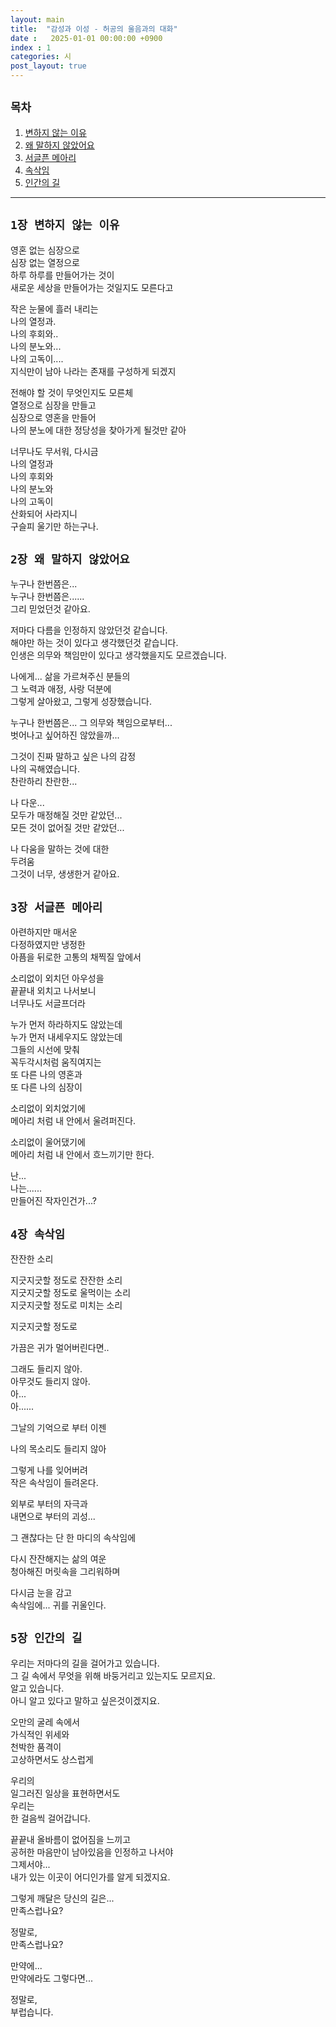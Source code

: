 ```yaml
---
layout: main
title:  "감성과 이성 - 허공의 울음과의 대화"
date :   2025-01-01 00:00:00 +0900
index : 1
categories: 시
post_layout: true
---
```


## `목차`
<div class="row">
	<div class="col-6 col-12-xsmall">
    <ol>
      <li><a href="#1장-변하지-않는-이유">변하지 않는 이유</a></li>
      <li><a href="#2장-왜-말하지-않았어요">왜 말하지 않았어요</a></li>
      <li><a href="#3장-서글픈-메아리">서글픈 메아리</a></li>
      <li><a href="#4장-속삭임">속삭임</a></li>
      <li><a href="#5장-인간의-길">인간의 길</a></li>
    </ol>
  </div>
</div>

<hr/>

## `1장 변하지 않는 이유`

영혼 없는 심장으로   
심장 없는 열정으로   
하루 하루를 만들어가는 것이   
새로운 세상을 만들어가는 것일지도 모른다고   

작은 눈물에 흘러 내리는   
나의 열정과.   
나의 후회와..   
나의 분노와...   
나의 고독이....   
지식만이 남아 나라는 존재를 구성하게 되겠지   
   
전해야 할 것이 무엇인지도 모른체   
열정으로 심장을 만들고   
심장으로 영혼을 만들어   
나의 분노에 대한 정당성을 찾아가게 될것만 같아   
   
너무나도 무서워, 다시금   
나의 열정과   
나의 후회와   
나의 분노와   
나의 고독이   
산화되어 사라지니   
구슬피 울기만 하는구나.   

## `2장 왜 말하지 않았어요`

누구나 한번쯤은...   
누구나 한번쯤은......   
그리 믿었던것 같아요.

저마다 다름을 인정하지 않았던것 같습니다.   
해야만 하는 것이 있다고 생각했던것 같습니다.   
인생은 의무와 책임만이 있다고 생각했을지도 모르겠습니다.   
   
나에게... 삶을 가르쳐주신 분들의   
그 노력과 애정, 사랑 덕분에   
그렇게 살아왔고, 그렇게 성장했습니다.   

누구나 한번쯤은...
그 의무와 책임으로부터...   
벗어나고 싶어하진 않았을까...   

그것이 진짜 말하고 싶은 나의 감정   
나의 곡해였습니다.   
찬란하리 찬란한...   
   
나 다운...   
모두가 매정해질 것만 같았던...   
모든 것이 없어질 것만 같았던...   
   
나 다움을 말하는 것에 대한   
두려움   
그것이 너무, 생생한거 같아요.   

## `3장 서글픈 메아리`

아련하지만 매서운   
다정하였지만 냉정한   
아픔을 뒤로한 고통의 채찍질 앞에서   
   
소리없이 외치던 아우성을   
끝끝내 외치고 나서보니   
너무나도 서글프더라   
   
누가 먼저 하라하지도 않았는데   
누가 먼저 내세우지도 않았는데   
그들의 시선에 맞춰   
꼭두각시처럼 움직여지는   
또 다른 나의 영혼과   
또 다른 나의 심장이   
   
소리없이 외치었기에   
메아리 처럼 내 안에서 울려퍼진다.   
   
소리없이 울어댔기에   
메아리 처럼 내 안에서 흐느끼기만 한다.   
   
난...   
나는......   
만들어진 작자인건가...?   

## `4장 속삭임`

잔잔한 소리   
   
지긋지긋할 정도로 잔잔한 소리   
지긋지긋할 정도로 울먹이는 소리   
지긋지긋할 정도로 미치는 소리   
   
지긋지긋할 정도로   
   
가끔은 귀가 멀어버린다면..   
   
그래도 들리지 않아.   
아무것도 들리지 않아.   
아...   
아......   
   
그날의 기억으로 부터 이젠   
   
나의 목소리도 들리지 않아   
   
그렇게 나를 잊어버려   
작은 속삭임이 들려온다.   
   
외부로 부터의 자극과   
내면으로 부터의 괴성...   
   
그 괜찮다는 단 한 마디의 속삭임에   
   
다시 잔잔해지는 삶의 여운   
청아해진 머릿속을 그리워하며   
   
다시금 눈을 감고   
속삭임에... 귀를 귀울인다.    


## `5장 인간의 길`


우리는 저마다의 길을 걸어가고 있습니다.   
그 길 속에서 무엇을 위해 바둥거리고 있는지도 모르지요.   
알고 있습니다.   
아니 알고 있다고 말하고 싶은것이겠지요.   
   
오만의 굴레 속에서   
가식적인 위세와   
천박한 품격이   
고상하면서도 상스럽게   
   
우리의   
일그러진 일상을 표현하면서도   
우리는   
한 걸음씩 걸어갑니다.   
   
끝끝내 올바름이 없어짐을 느끼고   
공허한 마음만이 남아있음을 인정하고 나서야   
그제서야...    
내가 있는 이곳이 어디인가를 알게 되겠지요.   
   
그렇게 깨달은 당신의 길은...   
만족스럽나요?   
   
정말로,   
만족스럽나요?   
  
만약에...   
만약에라도 그렇다면...   

정말로,   
부럽습니다.   
